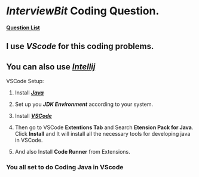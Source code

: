 # **_InterviewBit_** Coding Question.

[**Question List**](https://www.interviewbit.com/coding-interview-questions/#difficulties[]=easy)

## I use _**VScode**_ for this coding problems.

## You can also use [_**Intellij**_](https://www.jetbrains.com/idea/)

VSCode Setup:

1. Install [**_Java_**](https://www.oracle.com/java/technologies/downloads/#java17)

2. Set up you **_JDK Environment_** according to your system.

3. Install [**_VSCode_**](https://code.visualstudio.com/)

4. Then go to VSCode **Extentions Tab** and Search **Etension Pack for Java**. Click **Install** and It will install all the necessary tools for developing java in VSCode.

5. And also Install **Code Runner** from Extensions.

### You all set to do Coding Java in VScode
